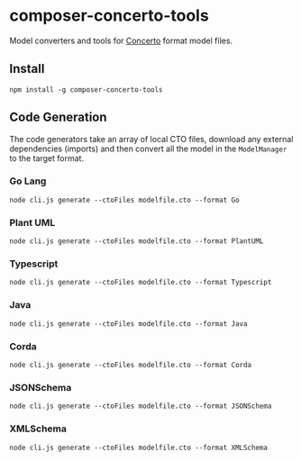 # composer-concerto-tools
Model converters and tools for [Concerto](https://github.com/hyperledger/composer-concerto/) format model files.

## Install

```
npm install -g composer-concerto-tools
```

## Code Generation

The code generators take an array of local CTO files, download any external dependencies (imports) and then convert all the model
in the `ModelManager` to the target format.

### Go Lang

```
node cli.js generate --ctoFiles modelfile.cto --format Go
```

### Plant UML

```
node cli.js generate --ctoFiles modelfile.cto --format PlantUML
```

### Typescript

```
node cli.js generate --ctoFiles modelfile.cto --format Typescript
```

### Java

```
node cli.js generate --ctoFiles modelfile.cto --format Java
```

### Corda

```
node cli.js generate --ctoFiles modelfile.cto --format Corda
```

### JSONSchema

```
node cli.js generate --ctoFiles modelfile.cto --format JSONSchema
```

### XMLSchema

```
node cli.js generate --ctoFiles modelfile.cto --format XMLSchema
```